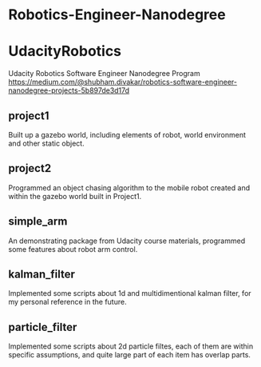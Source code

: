 # Robotics-Engineer-Nanodegree
# UdacityRobotics
Udacity Robotics Software Engineer Nanodegree Program
https://medium.com/@shubham.divakar/robotics-software-engineer-nanodegree-projects-5b897de3d17d

## project1
Built up a gazebo world, including elements of robot, world environment and other static object. 


## project2
Programmed an object chasing algorithm to the mobile robot created and within the gazebo world built in Project1.

## simple_arm
An demonstrating package from Udacity course materials, programmed some features about robot arm control.

## kalman_filter
Implemented some scripts about 1d and multidimentional kalman filter, for my personal reference in the future.

## particle_filter
Implemented some scripts about 2d particle filtes, each of them are within specific assumptions, and quite large part of each item has overlap parts.
